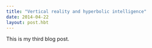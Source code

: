 ```yaml
---
title: "Vertical reality and hyperbolic intelligence"
date: 2014-04-22
layout: post.hbt
---
```

This is my third blog post.